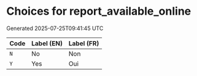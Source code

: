 # Choices for report_available_online

Generated 2025-07-25T09:41:45 UTC

| Code | Label (EN) | Label (FR) |
|------|------------|------------|
| `N` | No | Non |
| `Y` | Yes | Oui |
